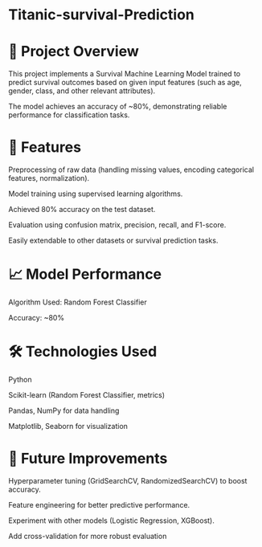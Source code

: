 # Titanic-survival-Prediction

# 📌 Project Overview
This project implements a Survival Machine Learning Model trained to predict survival outcomes based on given input features (such as age, gender, class, and other relevant attributes).

The model achieves an accuracy of ~80%, demonstrating reliable performance for classification tasks.

# 🚀 Features
Preprocessing of raw data (handling missing values, encoding categorical features, normalization).

Model training using supervised learning algorithms.

Achieved 80% accuracy on the test dataset.

Evaluation using confusion matrix, precision, recall, and F1-score.

Easily extendable to other datasets or survival prediction tasks.

# 📈 Model Performance
Algorithm Used: Random Forest Classifier

Accuracy: ~80%

# 🛠️ Technologies Used
Python

Scikit-learn (Random Forest Classifier, metrics)

Pandas, NumPy for data handling

Matplotlib, Seaborn for visualization

# 🔮 Future Improvements

Hyperparameter tuning (GridSearchCV, RandomizedSearchCV) to boost accuracy.

Feature engineering for better predictive performance.

Experiment with other models (Logistic Regression, XGBoost).

Add cross-validation for more robust evaluation
